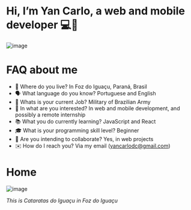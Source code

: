 # Hi, I’m Yan Carlo, a web and mobile developer 💻📱
![image](https://user-images.githubusercontent.com/40778394/118539312-a8e22d00-b725-11eb-9a48-4d76585fa887.png)
# FAQ about me
- 📍 Where do you live? In Foz do Iguaçu, Paraná, Brasil
- 🗣 What language do you know? Portuguese and English
- 💼 Whats is your current Job? Military of Brazilian Army
- 🤔 In what are you interested? In web and mobile development, and possibly a remote internship
- 📚 What you do currently learning? JavaScript and React
- 🎓 What is your programming skill level? Beginner
- 🤝 Are you intending to collaborate? Yes, in web projects
- ✉️ How do I reach you? Via my email (yancarlodc@gmail.com)

# Home

![image](https://user-images.githubusercontent.com/40778394/118545407-ed24fb80-b72c-11eb-9ac9-c7af7d4981cb.png)

*This is Cataratas do Iguaçu in Foz do Iguaçu*
